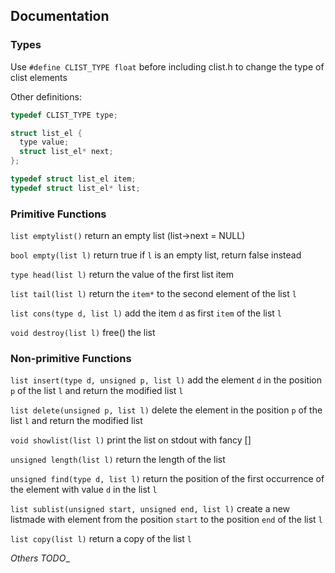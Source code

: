 ## Documentation
### Types
Use `#define CLIST_TYPE float` before including clist.h to change the type of clist elements

Other definitions:
```c
typedef CLIST_TYPE type;

struct list_el {
  type value;
  struct list_el* next;
};

typedef struct list_el item;
typedef struct list_el* list;
```

### Primitive Functions
`list emptylist()` return an empty list (list->next = NULL)

`bool empty(list l)` return true if `l` is an empty list, return false instead

`type head(list l)` return the value of the first list item

`list tail(list l)` return the `item*` to the second element of the list `l`

`list cons(type d, list l)` add the item `d` as first `item` of the list `l`

`void destroy(list l)` free() the list

### Non-primitive Functions

`list insert(type d, unsigned p, list l)` add the element `d` in the position `p` of the list `l` and return the modified list `l`

`list delete(unsigned p, list l)` delete the element in the position `p` of the list `l` and return the modified list

`void showlist(list l)` print the list on stdout with fancy []

`unsigned length(list l)` return the length of the list

`unsigned find(type d, list l)` return the position of the first occurrence of the element with value `d` in the list `l`

`list sublist(unsigned start, unsigned end, list l)` create a new listmade with element from the position `start` to the position `end` of the list `l`

`list copy(list l)` return a copy of the list `l`

_Others TODO__

